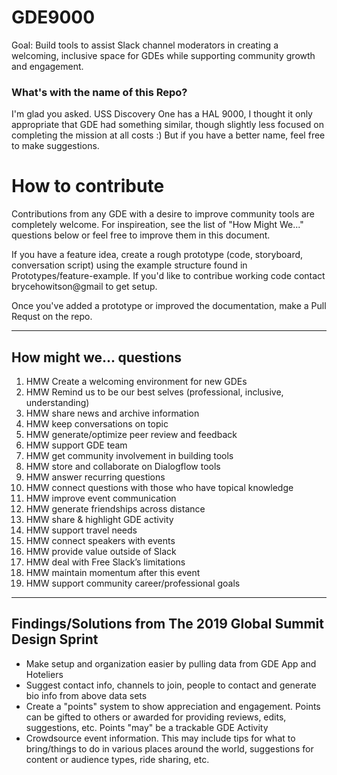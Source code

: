 # GDE9000

Goal: Build tools to assist Slack channel moderators in creating a welcoming, inclusive space for GDEs while supporting community growth and engagement.

### What's with the name of this Repo?
I'm glad you asked. USS Discovery One has a HAL 9000, I thought it only appropriate that GDE had something similar, though slightly less focused on completing the mission at all costs :) But if you have a better name, feel free to make suggestions.

# How to contribute
Contributions from any GDE with a desire to improve community tools are completely welcome. For inspireation, see the list of "How Might We..." questions below or feel free to improve them in this document.

If you have a feature idea, create a rough prototype (code, storyboard, conversation script) using the example structure found in Prototypes/feature-example. If you'd like to contribue working code contact brycehowitson@gmail to get setup.

Once you've added a prototype or improved the documentation, make a Pull Requst on the repo.

---

## How might we... questions
1. HMW Create a welcoming environment for new GDEs
2. HMW Remind us to be our best selves (professional, inclusive,  understanding)
3. HMW share news and archive information
4. HMW keep conversations on topic
5. HMW generate/optimize peer review and feedback
6. HMW support GDE team
7. HMW get community involvement in building tools
8. HMW store and collaborate on Dialogflow tools
9. HMW answer recurring questions
10. HMW connect questions with those who have topical knowledge
11. HMW improve event communication
12. HMW generate friendships across distance
13. HMW share & highlight GDE activity
14. HMW support travel needs
15. HMW connect speakers with events
16. HMW provide value outside of Slack
17. HMW deal with Free Slack’s limitations
18. HMW maintain momentum after this event
19. HMW support community career/professional goals


---

## Findings/Solutions from The 2019 Global Summit Design Sprint

- Make setup and organization easier by pulling data from GDE App and Hoteliers
- Suggest contact info, channels to join, people to contact and generate bio info from above data sets
- Create a "points" system to show appreciation and engagement. Points can be gifted to others or awarded for providing reviews, edits, suggestions, etc. Points "may" be a trackable GDE Activity
- Crowdsource event information. This may include tips for what to bring/things to do in various places around the world, suggestions for content or audience types, ride sharing, etc.